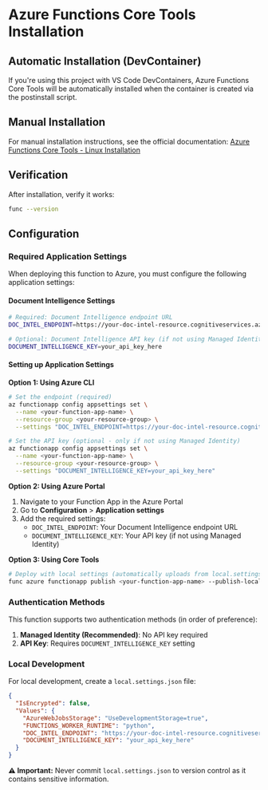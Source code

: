 # Azure Functions Core Tools Installation

## Automatic Installation (DevContainer)

If you're using this project with VS Code DevContainers, Azure Functions Core Tools will be automatically installed when the container is created via the postinstall script.

## Manual Installation

For manual installation instructions, see the official documentation:
[Azure Functions Core Tools - Linux Installation](https://github.com/Azure/azure-functions-core-tools/blob/v4.x/README.md#linux)

## Verification

After installation, verify it works:

```bash
func --version
```

## Configuration

### Required Application Settings

When deploying this function to Azure, you must configure the following application settings:

#### Document Intelligence Settings
```bash
# Required: Document Intelligence endpoint URL
DOC_INTEL_ENDPOINT=https://your-doc-intel-resource.cognitiveservices.azure.com/

# Optional: Document Intelligence API key (if not using Managed Identity)
DOCUMENT_INTELLIGENCE_KEY=your_api_key_here
```

#### Setting up Application Settings

**Option 1: Using Azure CLI**
```bash
# Set the endpoint (required)
az functionapp config appsettings set \
  --name <your-function-app-name> \
  --resource-group <your-resource-group> \
  --settings "DOC_INTEL_ENDPOINT=https://your-doc-intel-resource.cognitiveservices.azure.com/"

# Set the API key (optional - only if not using Managed Identity)
az functionapp config appsettings set \
  --name <your-function-app-name> \
  --resource-group <your-resource-group> \
  --settings "DOCUMENT_INTELLIGENCE_KEY=your_api_key_here"
```

**Option 2: Using Azure Portal**
1. Navigate to your Function App in the Azure Portal
2. Go to **Configuration** > **Application settings**
3. Add the required settings:
   - `DOC_INTEL_ENDPOINT`: Your Document Intelligence endpoint URL
   - `DOCUMENT_INTELLIGENCE_KEY`: Your API key (if not using Managed Identity)

**Option 3: Using Core Tools**
```bash
# Deploy with local settings (automatically uploads from local.settings.json)
func azure functionapp publish <your-function-app-name> --publish-local-settings
```

### Authentication Methods

This function supports two authentication methods (in order of preference):

1. **Managed Identity (Recommended)**: No API key required
2. **API Key**: Requires `DOCUMENT_INTELLIGENCE_KEY` setting

### Local Development

For local development, create a `local.settings.json` file:
```json
{
  "IsEncrypted": false,
  "Values": {
    "AzureWebJobsStorage": "UseDevelopmentStorage=true",
    "FUNCTIONS_WORKER_RUNTIME": "python",
    "DOC_INTEL_ENDPOINT": "https://your-doc-intel-resource.cognitiveservices.azure.com/",
    "DOCUMENT_INTELLIGENCE_KEY": "your_api_key_here"
  }
}
```

**⚠️ Important:** Never commit `local.settings.json` to version control as it contains sensitive information.
